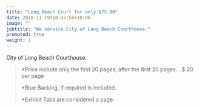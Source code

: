 ```yaml
---
title: "Long Beach Court for only $75.00"
date: 2018-11-19T10:47:58+10:00
image: ""
jobtitle: "We service City of Long Beach Courthouse."
promoted: true
weight: 1
---
```


City of Long Beach Courthouse.

> *Price include only the first 20 pages, after the first 20 pages….$.20 per page
> 
> *Blue Backing, if required is included.
>
> *Exhibit Tabs are considered a page. 
